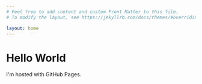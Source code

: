 ```yaml
---
# Feel free to add content and custom Front Matter to this file.
# To modify the layout, see https://jekyllrb.com/docs/themes/#overriding-theme-defaults

layout: home
---
```


<!DOCTYPE html>
<html>
<body>
<h1>Hello World</h1>
<p>I'm hosted with GitHub Pages.</p>
</body>
</html>